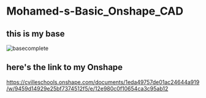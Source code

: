 # Mohamed-s-Basic_Onshape_CAD
## this is my base  
![basecomplete](images/basecomplete.jpg)
## here's the link to my Onshape
https://cvilleschools.onshape.com/documents/1eda49757de01ac24644a919/w/9459d14929e25bf7374512f5/e/12e980c0f10654ca3c95ab12
